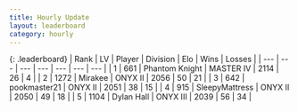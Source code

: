 ```yaml
---
title: Hourly Update
layout: leaderboard
category: hourly
---
```


{: .leaderboard}
| Rank | LV | Player | Division | Elo | Wins | Losses |
| --- | --- | --- | --- | --- | --- | --- |
| <span data-change="0">1</span> | 661 | <span title="ID: 742939">Phantom Knight</span> | MASTER IV | <span data-change="0">2114</span> | <span data-change="0">26</span> | <span data-change="0">4</span> |
| <span data-change="0">2</span> | 1272 | <span title="ID: 416373">Mirakee</span> | ONYX II | <span data-change="0">2056</span> | <span data-change="0">50</span> | <span data-change="0">21</span> |
| <span data-change="2">3</span> | 642 | <span title="ID: 652474">pookmaster21</span> | ONYX II | <span data-change="13">2051</span> | <span data-change="2">38</span> | <span data-change="0">15</span> |
| <span data-change="-1">4</span> | 915 | <span title="ID: 153129">SleepyMattress</span> | ONYX II | <span data-change="0">2050</span> | <span data-change="0">49</span> | <span data-change="0">18</span> |
| <span data-change="-1">5</span> | 1104 | <span title="ID: 174294">Dylan Hall</span> | ONYX III | <span data-change="0">2039</span> | <span data-change="0">56</span> | <span data-change="0">34</span> |